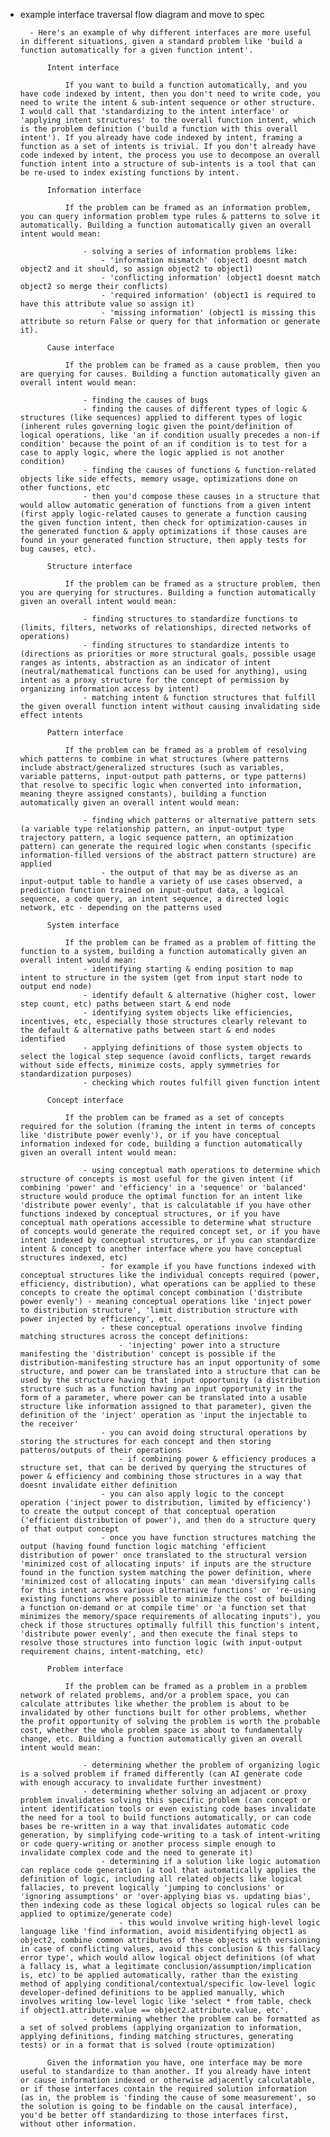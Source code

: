 - example interface traversal flow diagram and move to spec

		- Here's an example of why different interfaces are more useful in different situations, given a standard problem like 'build a function automatically for a given function intent'.

			Intent interface

				If you want to build a function automatically, and you have code indexed by intent, then you don't need to write code, you need to write the intent & sub-intent sequence or other structure. I would call that 'standardizing to the intent interface' or 'applying intent structures' to the overall function intent, which is the problem definition ('build a function with this overall intent'). If you already have code indexed by intent, framing a function as a set of intents is trivial. If you don't already have code indexed by intent, the process you use to decompose an overall function intent into a structure of sub-intents is a tool that can be re-used to index existing functions by intent.

			Information interface

				If the problem can be framed as an information problem, you can query information problem type rules & patterns to solve it automatically. Building a function automatically given an overall intent would mean:
					
					- solving a series of information problems like:
						- 'information mismatch' (object1 doesnt match object2 and it should, so assign object2 to object1)
						- 'conflicting information' (object1 doesnt match object2 so merge their conflicts) 
						- 'required information' (object1 is required to have this attribute value so assign it)
						- 'missing information' (object1 is missing this attribute so return False or query for that information or generate it).

			Cause interface

				If the problem can be framed as a cause problem, then you are querying for causes. Building a function automatically given an overall intent would mean: 

					- finding the causes of bugs
					- finding the causes of different types of logic & structures (like sequences) applied to different types of logic (inherent rules governing logic given the point/definition of logical operations, like 'an if condition usually precedes a non-if condition' because the point of an if condition is to test for a case to apply logic, where the logic applied is not another condition)
					- finding the causes of functions & function-related objects like side effects, memory usage, optimizations done on other functions, etc
					- then you'd compose these causes in a structure that would allow automatic generation of functions from a given intent (first apply logic-related causes to generate a function causing the given function intent, then check for optimization-causes in the generated function & apply optimizations if those causes are found in your generated function structure, then apply tests for bug causes, etc).

			Structure interface

				If the problem can be framed as a structure problem, then you are querying for structures. Building a function automatically given an overall intent would mean:

					- finding structures to standardize functions to (limits, filters, networks of relationships, directed networks of operations)
					- finding structures to standardize intents to (directions as priorities or more structural goals, possible usage ranges as intents, abstraction as an indicator of intent (neutral/mathematical functions can be used for anything), using intent as a proxy structure for the concept of permission by organizing information access by intent)
					- matching intent & function structures that fulfill the given overall function intent without causing invalidating side effect intents

			Pattern interface

				If the problem can be framed as a problem of resolving which patterns to combine in what structures (where patterns include abstract/generalized structures (such as variables, variable patterns, input-output path patterns, or type patterns) that resolve to specific logic when converted into information, meaning theyre assigned constants), building a function automatically given an overall intent would mean:
					
					- finding which patterns or alternative pattern sets (a variable type relationship pattern, an input-output type trajectory pattern, a logic sequence pattern, an optimization pattern) can generate the required logic when constants (specific information-filled versions of the abstract pattern structure) are applied
						- the output of that may be as diverse as an input-output table to handle a variety of use cases observed, a prediction function trained on input-output data, a logical sequence, a code query, an intent sequence, a directed logic network, etc - depending on the patterns used

			System interface

				If the problem can be framed as a problem of fitting the function to a system, building a function automatically given an overall intent would mean:
					- identifying starting & ending position to map intent to structure in the system (get from input start node to output end node)
					- identify default & alternative (higher cost, lower step count, etc) paths between start & end node
					- identifying system objects like efficiencies, incentives, etc, especially those structures clearly relevant to the default & alternative paths between start & end nodes identified
					- applying definitions of those system objects to select the logical step sequence (avoid conflicts, target rewards without side effects, minimize costs, apply symmetries for standardization purposes)
					- checking which routes fulfill given function intent

			Concept interface

				If the problem can be framed as a set of concepts required for the solution (framing the intent in terms of concepts like 'distribute power evenly'), or if you have conceptual information indexed for code, building a function automatically given an overall intent would mean:

					- using conceptual math operations to determine which structure of concepts is most useful for the given intent (if combining 'power' and 'efficiency' in a 'sequence' or 'balanced' structure would produce the optimal function for an intent like 'distribute power evenly', that is calculatable if you have other functions indexed by conceptual structures, or if you have conceptual math operations accessible to determine what structure of concepts would generate the required concept set, or if you have intent indexed by conceptual structures, or if you can standardize intent & concept to another interface where you have conceptual structures indexed, etc)
						- for example if you have functions indexed with conceptual structures like the individual concepts required (power, efficiency, distribution), what operations can be applied to these concepts to create the optimal concept combination ('distribute power evenly') - meaning conceptual operations like 'inject power to distribution structure', 'limit distribution structure with power injected by efficiency', etc.
						- these conceptual operations involve finding matching structures across the concept definitions:
							- 'injecting' power into a structure manifesting the 'distribution' concept is possible if the distribution-manifesting structure has an input opportunity of some structure, and power can be translated into a structure that can be used by the structure having that input opportunity (a distribution structure such as a function having an input opportunity in the form of a parameter, where power can be translated into a usable structure like information assigned to that parameter), given the definition of the 'inject' operation as 'input the injectable to the receiver'
						- you can avoid doing structural operations by storing the structures for each concept and then storing patterns/outputs of their operations
							- if combining power & efficiency produces a structure set, that can be derived by querying the structures of power & efficiency and combining those structures in a way that doesnt invalidate either definition
						- you can also apply logic to the concept operation ('inject power to distribution, limited by efficiency') to create the output concept of that conceptual operation ('efficient distribution of power'), and then do a structure query of that output concept
						- once you have function structures matching the output (having found function logic matching 'efficient distribution of power' once translated to the structural version 'minimized cost of allocating inputs' if inputs are the structure found in the function system matching the power definition, where 'minimized cost of allocating inputs' can mean 'diversifying calls for this intent across various alternative functions' or 're-using existing functions where possible to minimize the cost of building a function on-demand or at compile time' or 'a function set that minimizes the memory/space requirements of allocating inputs'), you check if those structures optimally fulfill this function's intent, 'distribute power evenly', and then execute the final steps to resolve those structures into function logic (with input-output requirement chains, intent-matching, etc)

			Problem interface

				If the problem can be framed as a problem in a problem network of related problems, and/or a problem space, you can calculate attributes like whether the problem is about to be invalidated by other functions built for other problems, whether the profit opportunity of solving the problem is worth the probable cost, whether the whole problem space is about to fundamentally change, etc. Building a function automatically given an overall intent would mean:

					- determining whether the problem of organizing logic is a solved problem if framed differently (can AI generate code with enough accuracy to invalidate further investment)
					- determining whether solving an adjacent or proxy problem invalidates solving this specific problem (can concept or intent identification tools or even existing code bases invalidate the need for a tool to build functions automatically, or can code bases be re-written in a way that invalidates automatic code generation, by simplifying code-writing to a task of intent-writing or code query-writing or another process simple enough to invalidate complex code and the need to generate it)
						- determining if a solution like logic automation can replace code generation (a tool that automatically applies the definition of logic, including all related objects like logical fallacies, to prevent logically 'jumping to conclusions' or 'ignoring assumptions' or 'over-applying bias vs. updating bias', then indexing code as these logical objects so logical rules can be applied to optimize/generate code)
							- this would involve writing high-level logic language like 'find information, avoid misidentifying object1 as object2, combine common attributes of these objects with versioning in case of conflicting values, avoid this conclusion & this fallacy error type', which would allow logical object definitions (of what a fallacy is, what a legitimate conclusion/assumption/implication is, etc) to be applied automatically, rather than the existing method of applying conditional/contextual/specific low-level logic developer-defined definitions to be applied manually, which involves writing low-level logic like 'select * from table, check if object1.attribute.value == object2.attribute.value, etc'.
					- determining whether the problem can be formatted as a set of solved problems (applying organization to information, applying definitions, finding matching structures, generating tests) or in a format that is solved (route optimization)

			Given the information you have, one interface may be more useful to standardize to than another. If you already have intent or cause information indexed or otherwise adjacently calculatable, or if those interfaces contain the required solution information (as in, the problem is 'finding the cause of some measurement', so the solution is going to be findable on the causal interface), you'd be better off standardizing to those interfaces first, without other information.
